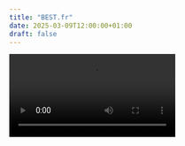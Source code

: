 ```yaml
---
title: "BEST.fr"
date: 2025-03-09T12:00:00+01:00
draft: false
---
```



![silvousplait](silvousplait.mp4)